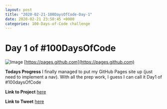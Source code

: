 ```yaml
---
layout: post
title: "2020-02-21-100DaysOfCode-Day-1"
date: 2020-02-21 23:50:45 +0000
categories: 100-Days-of-Code challenge
---
```


# Day 1 of #100DaysOfCode
![Image](https://i.ytimg.com/vi/2MsN8gpT6jY/maxresdefault.jpg)
[https://pages.github.com](https://pages.github.com)
<br/>

**Todays Progress**
I finally managed to put my GitHub Pages site up (just need to implement a nav). With all the prep work, I guess I can call it Day1 of #100daysOfCode
<br/>

**Link to Project**
[here](https://prototowb.github.io)
<br/>

**Link to Tweet**
[here](https://twitter.com/prototowb/status/1230990568894930954)

